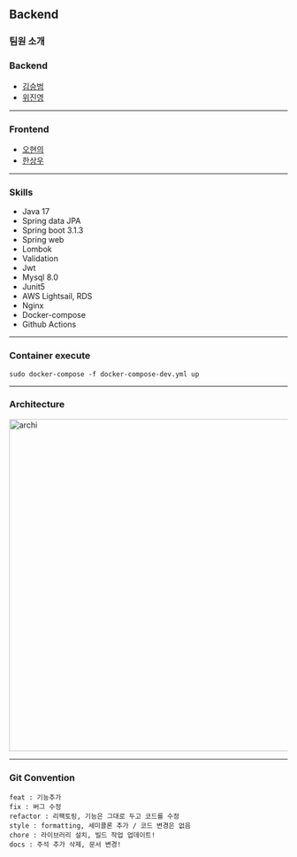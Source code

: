 ## Backend 

### 팀원 소개

### Backend
- [김승범](https://github.com/daily1313)
- [위진영](https://github.com/weejinyoung)
<hr> 

### Frontend
- [오현의](https://github.com/hyunyeee)
- [한상우](https://github.com/han-wo)

<hr>

### Skills

- Java 17
- Spring data JPA
- Spring boot 3.1.3
- Spring web
- Lombok
- Validation
- Jwt
- Mysql 8.0
- Junit5
- AWS Lightsail, RDS
- Nginx 
- Docker-compose
- Github Actions

<hr>

### Container execute
``sudo docker-compose -f docker-compose-dev.yml up``

<hr>

### Architecture

<img width="600" alt="archi" src="https://github.com/daily1313/concurrency/assets/88074556/1f753c89-645b-4ff5-8b4f-6a4936bab0a4">

<hr>

### Git Convention

```text
feat : 기능추가
fix : 버그 수정
refactor : 리팩토링, 기능은 그대로 두고 코드를 수정
style : formatting, 세미콜론 추가 / 코드 변경은 없음
chore : 라이브러리 설치, 빌드 작업 업데이트!
docs : 주석 추가 삭제, 문서 변경!
```
